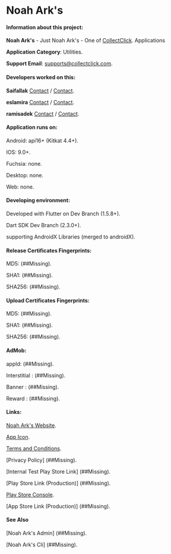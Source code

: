 # Noah Ark's

#### Information about this project:

**Noah Ark's** - Just Noah Ark's - One of [CollectClick](http://collectclick.com). Applications

**Application Category**:  Utilities.

**Support Email**: [supports@collectclick.com](mailto:supports@collectclick.com).

#### Developers worked on this:

**Saifallak** [Contact](https://api.whatsapp.com/send?phone=0201129261195) / [Contact](http://tinyprogrammers.ga).

**eslamira** [Contact](https://api.whatsapp.com/send?phone=0201144753259) / [Contact](http://tinyprogrammers.ga).

**ramisadek** [Contact](https://api.whatsapp.com/send?phone=0201276066274) / [Contact](http://tinyprogrammers.ga).

#### Application runs on:

Android: api16+ (Kitkat 4.4+).

IOS: 9.0+.

Fuchsia: none.

Desktop: none.

Web: none.

#### Developing environment:

Developed with Flutter on Dev Branch (1.5.8+).

Dart SDK Dev Branch (2.3.0+).

supporting AndroidX Libraries (merged to androidX).


#### Release Certificates Fingerprints:

MD5: (##Missing).

SHA1: (##Missing).

SHA256: (##Missing).

#### Upload Certificates Fingerprints:

MD5: (##Missing).

SHA1: (##Missing).

SHA256: (##Missing).

#### AdMob:

appId: (##Missing).

Interstitial : (##Missing).

Banner : (##Missing).

Reward : (##Missing).

#### Links:

[Noah Ark's Website](https://collectclick.com).

[App Icon](https://github.com/Saifallak/prova/blob/master/assets/images/logo.png).

[Terms and Conditions](https://collectclick.com/enTerms).

[Privacy Policy] (##Missing).

[Internal Test Play Store Link] (##Missing).

[Play Store Link (Production)] (##Missing).

[Play Store Console](https://play.google.com/apps/publish/?account=4694925721573390895).

[App Store Link (Production)] (##Missing).

#### See Also

[Noah Ark's Admin] (##Missing).

[Noah Ark's Cli] (##Missing).
